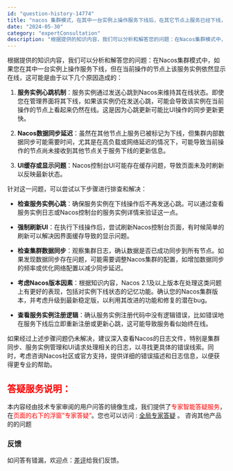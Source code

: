 ```yaml
---
id: "question-history-14774"
title: "nacos 集群模式，在其中一台实例上操作服务下线后，在其它节点上服务已经下线，但是在当前节点上实例依旧在线 nacos-opensource"
date: "2024-05-30"
category: "expertConsultation"
description: "根据提供的知识内容，我们可以分析和解答您的问题：在Nacos集群模式中，如果您在其中一台实例上操作服务下线，但在当前操作的节点上该服务实例依然显示在线，这可能是由于以下几个原因造成的：1. **服务实例心跳机制**：服务实例通过发送心跳到Nacos来维持其在线状态。即使您在管理界面将其下线，如果该实"
---
```


根据提供的知识内容，我们可以分析和解答您的问题：在Nacos集群模式中，如果您在其中一台实例上操作服务下线，但在当前操作的节点上该服务实例依然显示在线，这可能是由于以下几个原因造成的：

1. **服务实例心跳机制**：服务实例通过发送心跳到Nacos来维持其在线状态。即使您在管理界面将其下线，如果该实例仍在发送心跳，可能会导致该实例在当前操作的节点上看起来仍然在线。这是因为心跳更新可能比UI操作的同步更新更快。

2. **Nacos数据同步延迟**：虽然在其他节点上服务已被标记为下线，但集群内部数据同步可能需要时间，尤其是在高负载或网络延迟的情况下，可能导致当前操作的节点尚未接收到其他节点关于服务下线的更新信息。

3. **UI缓存或显示问题**：Nacos控制台UI可能存在缓存问题，导致页面未及时刷新以反映最新状态。

针对这一问题，可以尝试以下步骤进行排查和解决：

- **检查服务实例心跳**：确保服务实例在下线操作后不再发送心跳。可以通过查看服务实例日志或Nacos控制台的服务实例详情来验证这一点。

- **强制刷新UI**：在执行下线操作后，尝试刷新Nacos控制台页面，有时候简单的刷新可以解决因界面缓存导致的显示问题。

- **检查集群数据同步**：观察集群日志，确认数据是否已成功同步到所有节点。如果发现数据同步存在问题，可能需要调整Nacos集群的配置，如增加数据同步的频率或优化网络配置以减少同步延迟。

- **考虑Nacos版本因素**：根据知识内容，Nacos 2.1及以上版本在处理这类问题上有更好的表现，包括对实例下线状态的记忆功能。确认您的Nacos集群版本，并考虑升级到最新稳定版，以利用其改进的功能和修复的潜在bug。

- **查看服务实例注册逻辑**：确认服务实例注册代码中没有逻辑错误，比如错误地在服务下线后立即重新注册或更新心跳，这可能导致服务看似始终在线。

如果经过上述步骤问题仍未解决，建议深入查看Nacos的日志文件，特别是集群同步、服务实例管理和UI请求处理相关的日志，以寻找更具体的错误线索。同时，考虑咨询Nacos社区或官方支持，提供详细的错误描述和日志信息，以便获得更专业的帮助。
## <font color="#FF0000">答疑服务说明：</font> 

本内容经由技术专家审阅的用户问答的镜像生成，我们提供了<font color="#FF0000">专家智能答疑服务</font>，在<font color="#FF0000">页面的右下的浮窗”专家答疑“</font>。您也可以访问 : [全局专家答疑](https://opensource.alibaba.com/chatBot) 。 咨询其他产品的的问题

### 反馈
如问答有错漏，欢迎点：[差评](https://ai.nacos.io/user/feedbackByEnhancerGradePOJOID?enhancerGradePOJOId=14786)给我们反馈。
